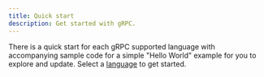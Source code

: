 ```yaml
---
title: Quick start
description: Get started with gRPC.
---
```


There is a quick start for each gRPC supported language with accompanying sample
code for a simple "Hello World" example for you to explore and update. Select a
[language](/docs/languages/) to get started.
